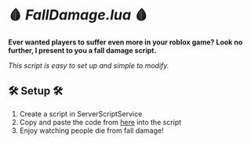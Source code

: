 # 🩸 *FallDamage.lua* 🩸

**Ever wanted players to suffer even more in your roblox game? Look no further, I present to you a fall damage script.**

*This script is easy to set up and simple to modify.*

## 🛠 Setup 🛠

1. Create a script in ServerScriptService
2. Copy and paste the code from [here](https://github.com/overworded/RobloxFallDamage/blob/main/FallDamage.lua) into the script
3. Enjoy watching people die from fall damage!
